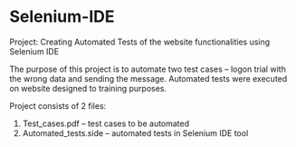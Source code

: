 # Selenium-IDE

Project: Creating Automated Tests of the website functionalities using Selenium IDE

The purpose of this project is to automate two test cases – logon trial with the wrong data and sending the message. Automated tests were executed on website designed to training purposes.

Project consists of 2 files:

1. Test_cases.pdf – test cases to be automated
2. Automated_tests.side – automated tests in Selenium IDE tool
